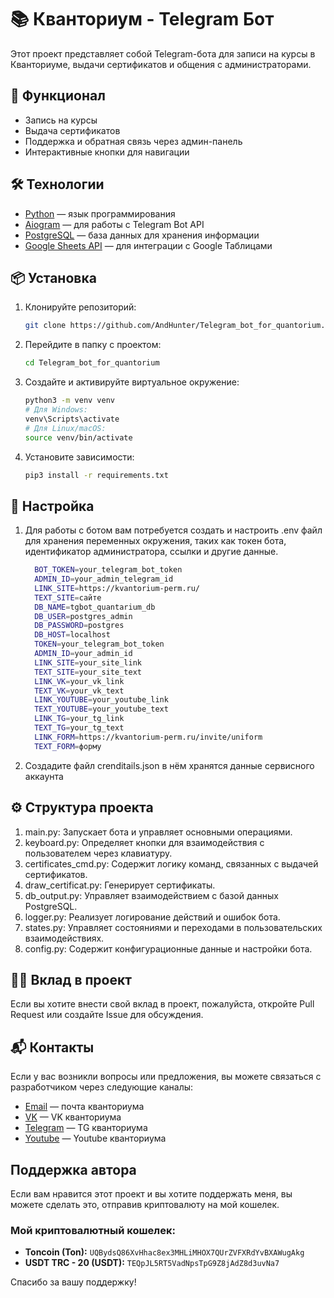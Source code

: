 # 📚 Кванториум - Telegram Бот

Этот проект представляет собой Telegram-бота для записи на курсы в Кванториуме, выдачи сертификатов и общения с администраторами.

## 🚀 Функционал
- Запись на курсы
- Выдача сертификатов
- Поддержка и обратная связь через админ-панель
- Интерактивные кнопки для навигации

## 🛠️ Технологии
- [Python](https://www.python.org/) — язык программирования
- [Aiogram](https://docs.aiogram.dev/en/latest/) — для работы с Telegram Bot API
- [PostgreSQL](https://www.postgresql.org/) — база данных для хранения информации
- [Google Sheets API](https://developers.google.com/sheets) — для интеграции с Google Таблицами

## 📦 Установка

1. Клонируйте репозиторий:
   ```bash
   git clone https://github.com/AndHunter/Telegram_bot_for_quantorium.git
2. Перейдите в папку с проектом:
   ```bash
   cd Telegram_bot_for_quantorium
3. Создайте и активируйте виртуальное окружение:
   ```bash
   python3 -m venv venv
   # Для Windows:
   venv\Scripts\activate
   # Для Linux/macOS:
   source venv/bin/activate

4. Установите зависимости:
   ```bash
   pip3 install -r requirements.txt
## 🔑 Настройка

1. Для работы с ботом вам потребуется создать и настроить .env файл для хранения переменных окружения, таких как токен бота, идентификатор администратора, ссылки и другие данные.
   ```bash
     BOT_TOKEN=your_telegram_bot_token
     ADMIN_ID=your_admin_telegram_id
     LINK_SITE=https://kvantorium-perm.ru/
     TEXT_SITE=сайте
     DB_NAME=tgbot_quantarium_db
     DB_USER=postgres_admin
     DB_PASSWORD=postgres
     DB_HOST=localhost
     TOKEN=your_telegram_bot_token
     ADMIN_ID=your_admin_id
     LINK_SITE=your_site_link
     TEXT_SITE=your_site_text
     LINK_VK=your_vk_link
     TEXT_VK=your_vk_text
     LINK_YOUTUBE=your_youtube_link
     TEXT_YOUTUBE=your_youtube_text
     LINK_TG=your_tg_link
     TEXT_TG=your_tg_text
     LINK_FORM=https://kvantorium-perm.ru/invite/uniform
     TEXT_FORM=форму
2. Создадите файл crenditails.json в нём хранятся данные сервисного аккаунта
## ⚙️ Структура проекта
1. main.py: Запускает бота и управляет основными операциями.
2. keyboard.py: Определяет кнопки для взаимодействия с пользователем через клавиатуру.
3. certificates_cmd.py: Содержит логику команд, связанных с выдачей сертификатов.
4. draw_certificat.py: Генерирует сертификаты.
5. db_output.py: Управляет взаимодействием с базой данных PostgreSQL.
6. logger.py: Реализует логирование действий и ошибок бота.
7. states.py: Управляет состояниями и переходами в пользовательских взаимодействиях.
8. config.py: Содержит конфигурационные данные и настройки бота.
## 🧑‍💻 Вклад в проект
   Если вы хотите внести свой вклад в проект, пожалуйста, откройте Pull Request или создайте Issue для обсуждения.

## 📬 Контакты
   Если у вас возникли вопросы или предложения, вы можете связаться с разработчиком через следующие каналы:

- [Email](KvantoriumPerm@gmail.com) — почта кванториума
- [VK](https://vk.com/kvantorium.fotonika) — VK кванториума
- [Telegram](https://t.me/kvantoriumperm) — TG кванториума
- [Youtube](https://www.youtube.com/channel/UC8Q99tRVe6T-zzsjBI89RWQ/videos) — Youtube кванториума
## Поддержка автора

Если вам нравится этот проект и вы хотите поддержать меня, вы можете сделать это, отправив криптовалюту на мой кошелек.

### Мой криптовалютный кошелек:
- **Toncoin (Ton):** `UQBydsQ86XvHhac8ex3MHLiMHOX7QUrZVFXRdYvBXAWugAkg`
- **USDT TRC - 20 (USDT):** `TEQpJL5RT5VadNpsTpG9Z8jAdZ8d3uvNa7`

Спасибо за вашу поддержку!
